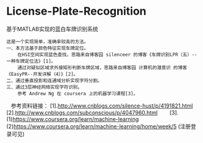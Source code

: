 # License-Plate-Recognition
基于MATLAB实现的蓝白车牌识别系统

    这是一个实现简单，准确率较高的方法。
    一、本方法基于颜色特征实现车牌定位。
        在HSI空间实现蓝色查找，思路来自博客园 silenceer 的博客《车牌识别LPR（五）-- 一种车牌定位法》[1]。
        通过对疑似区域求外接矩形判断车牌区域，思路来自博客园 计算机的潜意识 的博客 《EasyPR--开发详解（4）》[2]。
    二、通过垂直投影和连通域分析实现字符分割。
    三、通过3层神经网络实现字符识别。
        参考 Andrew Ng 在 coursera 上的机器学习课程[3]。
    
    参考资料链接：
        [1].http://www.cnblogs.com/silence-hust/p/4191821.html
        [2].http://www.cnblogs.com/subconscious/p/4047960.html
        [3].(1)https://www.coursera.org/learn/machine-learning
            (2)https://www.coursera.org/learn/machine-learning/home/week/5 (注册登录可见)
